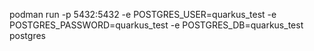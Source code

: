 podman run -p 5432:5432 -e POSTGRES_USER=quarkus_test -e POSTGRES_PASSWORD=quarkus_test -e POSTGRES_DB=quarkus_test postgres
